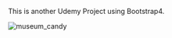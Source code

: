 This is another Udemy Project using Bootstrap4.

![museum_candy](https://user-images.githubusercontent.com/40339173/52563244-da713d00-2e26-11e9-85ac-2d44c2bca5d5.png)
